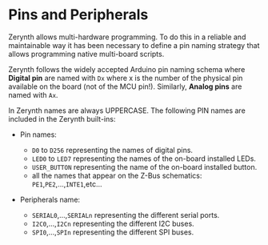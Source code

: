 # Pins and Peripherals

Zerynth allows multi-hardware programming. To do this in a reliable and maintainable way it has been necessary to define a pin naming strategy that allows programming native multi-board scripts.

Zerynth follows the widely accepted Arduino pin naming schema where **Digital pin** are named with `Dx` where x is the number of the physical pin available on the board (not of the MCU pin!). Similarly, **Analog pins** are named with `Ax`.


In Zerynth names are always UPPERCASE. The following PIN names are included in the Zerynth built-ins:


* Pin names:


    * `D0` to `D256` representing the names of digital pins.
    * `LED0` to `LED7` representing the names of the on-board installed LEDs.
    * `USER_BUTTON` representing the name of the on-board installed button.
    * all the names that appear on the Z-Bus schematics: `PE1`,`PE2`,...,`INTE1`,etc...


* Peripherals name:


    * `SERIAL0`,...,`SERIALn` representing the different serial ports.
    * `I2C0`,...,`I2Cn` representing the different I2C buses.
    * `SPI0`,...,`SPIn` representing the different SPI buses.



